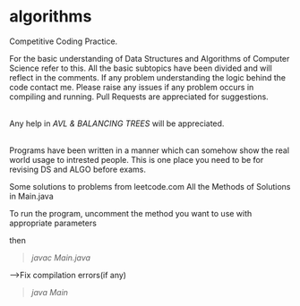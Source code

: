 # algorithms
Competitive Coding Practice.

For the basic understanding of Data Structures and Algorithms of Computer Science refer to this.
All the basic subtopics have been divided and will reflect in the comments.
If any problem understanding the logic behind the code contact me. 
Please raise any issues if any problem occurs in compiling and running.
Pull Requests are appreciated for suggestions.
<br>
<br>

Any help in *AVL & BALANCING TREES* will be appreciated.

<br>
Programs have been written in a manner which can somehow show the real world usage to intrested people.
This is one place you need to be for revising DS and ALGO before exams.
<br>

Some solutions to problems from leetcode.com
All the Methods of Solutions in Main.java 

To run the program, uncomment the method you want to use with appropriate parameters

then 
>*javac Main.java*<br>

-->Fix compilation errors(if any)<br>

>*java Main*
